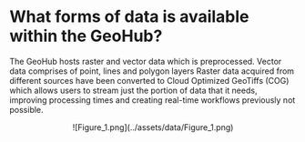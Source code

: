 # What forms of data is available within the GeoHub?

The GeoHub hosts raster and vector data which is preprocessed.
Vector data comprises of point, lines and polygon layers
Raster data acquired from different sources have been converted to Cloud Optimized GeoTiffs (COG) which allows users to stream just the portion of data that it needs, improving processing times and creating real-time workflows previously not possible.

<center>  ![Figure_1.png](../assets/data/Figure_1.png)
